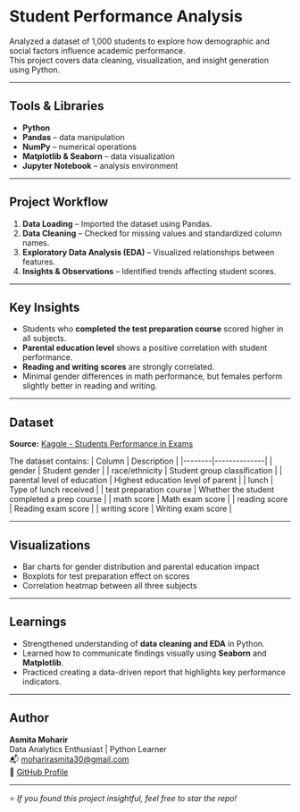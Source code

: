 # Student Performance Analysis

Analyzed a dataset of 1,000 students to explore how demographic and social factors influence academic performance.  
This project covers data cleaning, visualization, and insight generation using Python.

---

## Tools & Libraries
- **Python**
- **Pandas** – data manipulation  
- **NumPy** – numerical operations  
- **Matplotlib & Seaborn** – data visualization  
- **Jupyter Notebook** – analysis environment

---

## Project Workflow
1. **Data Loading** – Imported the dataset using Pandas.  
2. **Data Cleaning** – Checked for missing values and standardized column names.  
3. **Exploratory Data Analysis (EDA)** – Visualized relationships between features.  
4. **Insights & Observations** – Identified trends affecting student scores.  

---

## Key Insights
- Students who **completed the test preparation course** scored higher in all subjects.  
- **Parental education level** shows a positive correlation with student performance.  
- **Reading and writing scores** are strongly correlated.  
- Minimal gender differences in math performance, but females perform slightly better in reading and writing.  

---

## Dataset
**Source:** [Kaggle - Students Performance in Exams](https://www.kaggle.com/datasets/spscientist/students-performance-in-exams)

The dataset contains:
| Column | Description |
|--------|--------------|
| gender | Student gender |
| race/ethnicity | Student group classification |
| parental level of education | Highest education level of parent |
| lunch | Type of lunch received |
| test preparation course | Whether the student completed a prep course |
| math score | Math exam score |
| reading score | Reading exam score |
| writing score | Writing exam score |

---

## Visualizations
- Bar charts for gender distribution and parental education impact  
- Boxplots for test preparation effect on scores  
- Correlation heatmap between all three subjects  

---

## Learnings
- Strengthened understanding of **data cleaning and EDA** in Python.  
- Learned how to communicate findings visually using **Seaborn** and **Matplotlib**.  
- Practiced creating a data-driven report that highlights key performance indicators.

---

## Author
**Asmita Moharir**  
Data Analytics Enthusiast | Python Learner  
📬 moharirasmita30@gmail.com  
📂 [GitHub Profile](https://github.com/Asmita-Moharir)

---

⭐ *If you found this project insightful, feel free to star the repo!*
